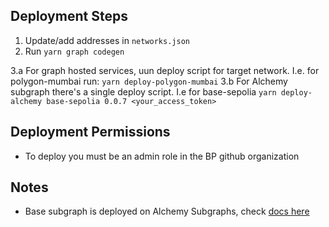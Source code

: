 ## Deployment Steps

1. Update/add addresses in `networks.json`
2. Run `yarn graph codegen`

3.a For graph hosted services, uun deploy script for target network. I.e. for polygon-mumbai run: `yarn deploy-polygon-mumbai`
3.b For Alchemy subgraph there's a single deploy script. I.e for base-sepolia `yarn deploy-alchemy base-sepolia 0.0.7 <your_access_token>`

## Deployment Permissions

- To deploy you must be an admin role in the BP github organization

## Notes

- Base subgraph is deployed on Alchemy Subgraphs, check [docs here](https://docs.alchemy.com/reference/subgraphs-quickstart)
